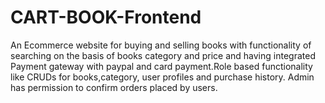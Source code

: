 # CART-BOOK-Frontend
An Ecommerce website for buying and selling books with functionality of searching on the basis of books category and price and having integrated Payment gateway with paypal and card payment.Role based functionality like CRUDs for books,category, user profiles and purchase history. Admin has permission to confirm orders placed by users.
